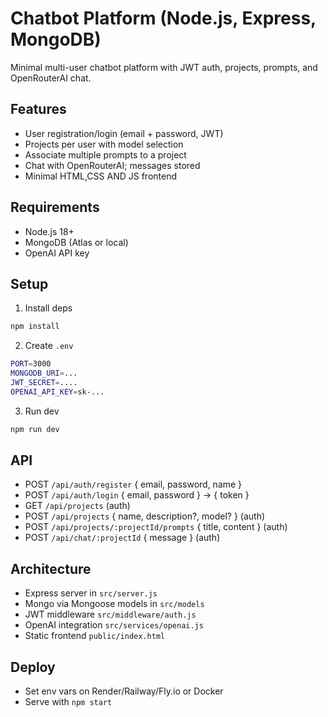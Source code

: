 Chatbot Platform (Node.js, Express, MongoDB)
===========================================

Minimal multi-user chatbot platform with JWT auth, projects, prompts, and OpenRouterAI chat.

Features
--------
- User registration/login (email + password, JWT)
- Projects per user with model selection
- Associate multiple prompts to a project
- Chat with OpenRouterAI; messages stored
- Minimal HTML,CSS AND JS frontend

Requirements
------------
- Node.js 18+
- MongoDB (Atlas or local)
- OpenAI API key

Setup
-----
1. Install deps
```bash
npm install
```
2. Create `.env`
```bash
PORT=3000
MONGODB_URI=...
JWT_SECRET=....
OPENAI_API_KEY=sk-...
```

3. Run dev
```bash
npm run dev
```

API
---
- POST `/api/auth/register` { email, password, name }
- POST `/api/auth/login` { email, password } -> { token }
- GET `/api/projects` (auth)
- POST `/api/projects` { name, description?, model? } (auth)
- POST `/api/projects/:projectId/prompts` { title, content } (auth)
- POST `/api/chat/:projectId` { message } (auth)

Architecture
------------
- Express server in `src/server.js`
- Mongo via Mongoose models in `src/models`
- JWT middleware `src/middleware/auth.js`
- OpenAI integration `src/services/openai.js`
- Static frontend `public/index.html`

Deploy
------
- Set env vars on Render/Railway/Fly.io or Docker
- Serve with `npm start`


